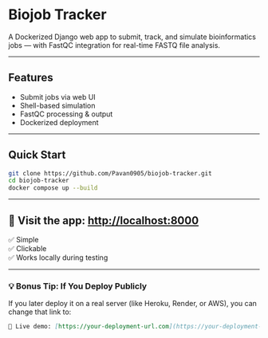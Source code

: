 #  Biojob Tracker

A Dockerized Django web app to submit, track, and simulate bioinformatics jobs — with FastQC integration for real-time FASTQ file analysis.

---

##  Features

- Submit jobs via web UI  
- Shell-based simulation  
- FastQC processing & output  
- Dockerized deployment  

---

##  Quick Start

```bash
git clone https://github.com/Pavan0905/biojob-tracker.git
cd biojob-tracker
docker compose up --build
```
---

## 🔗 Visit the app: [http://localhost:8000](http://localhost:8000)

✅ Simple  
✅ Clickable  
✅ Works locally during testing

---

### 💡 Bonus Tip: If You Deploy Publicly

If you later deploy it on a real server (like Heroku, Render, or AWS), you can change that link to:

```markdown
🔗 Live demo: [https://your-deployment-url.com](https://your-deployment-url.com)
